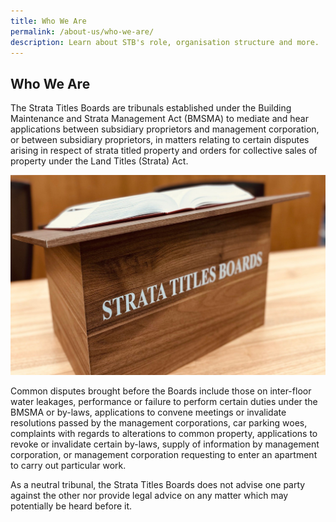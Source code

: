 ```yaml
---
title: Who We Are
permalink: /about-us/who-we-are/
description: Learn about STB's role, organisation structure and more.
---
```

## **Who We Are**
The Strata Titles Boards are tribunals established under the Building Maintenance and Strata Management Act (BMSMA) to mediate and hear applications between subsidiary proprietors and management corporation, or between subsidiary proprietors, in matters relating to certain disputes arising in respect of strata titled property and orders for collective sales of property under the Land Titles (Strata) Act.

![](/images/img-stb-book.jpg)

Common disputes brought before the Boards include those on inter-floor water leakages, performance or failure to perform certain duties under the BMSMA or by-laws, applications to convene meetings or invalidate resolutions passed by the management corporations, car parking woes, complaints with regards to alterations to common property, applications to revoke or invalidate certain by-laws, supply of information by management corporation, or management corporation requesting to enter an apartment to carry out particular work.

As a neutral tribunal, the Strata Titles Boards does not advise one party against the other nor provide legal advice on any matter which may potentially be heard before it.